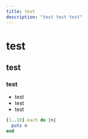 ```yaml
---
title: test
description: "test test test"
---
```


# test

## test

### test

- test
- test
- test

```ruby
[1..10].each do |n|
  puts n
end
```
